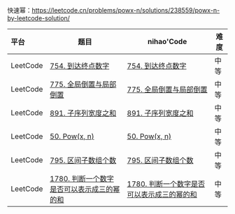 快速幂：https://leetcode.cn/problems/powx-n/solutions/238559/powx-n-by-leetcode-solution/

| 平台     | 题目                                                         | nihao'Code                                                   | 难度 |
| :------- | ------------------------------------------------------------ | ------------------------------------------------------------ | ---- |
| LeetCode | [754. 到达终点数字](https://leetcode.cn/problems/reach-a-number/description/) | [754. 到达终点数字](https://github.com/xuhaodong1/nihao_algorithm_notes/blob/0c8805e763633651d1de102d9c9c36b6540fca7f/LeetCode/MathAnalysis.swift#L13-L23) | 中等 |
| LeetCode | [775. 全局倒置与局部倒置](https://leetcode.cn/problems/global-and-local-inversions/description/) | [775. 全局倒置与局部倒置](https://github.com/xuhaodong1/nihao_algorithm_notes/blob/2ed9e6c988603e0eee03c5fa7385e044bdec4f0a/LeetCode/MathAnalysis.swift#L25-L28) | 中等 |
| LeetCode | [891. 子序列宽度之和](https://leetcode.cn/problems/sum-of-subsequence-widths/description/) | [891. 子序列宽度之和](https://github.com/xuhaodong1/nihao_algorithm_notes/blob/1841e7b0e1c6525d8840611a8983f06610649d08/LeetCode/MathAnalysis.swift#L30-L46) | 中等 |
| LeetCode | [50. Pow(x, n)](https://leetcode.cn/problems/powx-n/description/) | [50. Pow(x, n)]()                                            | 中等 |
| LeetCode | [795. 区间子数组个数](https://leetcode.cn/problems/number-of-subarrays-with-bounded-maximum/description/) | [795. 区间子数组个数](https://github.com/xuhaodong1/nihao_algorithm_notes/blob/3627e69265f65f4bbb643cc9e08a4424b6d2f293/LeetCode/MathAnalysis.swift#L62-L73) | 中等 |
| LeetCode | [1780. 判断一个数字是否可以表示成三的幂的和](https://leetcode.cn/problems/check-if-number-is-a-sum-of-powers-of-three/description/) | [1780. 判断一个数字是否可以表示成三的幂的和](https://github.com/xuhaodong1/nihao_algorithm_notes/blob/8d22faf1973306fe13216b272fac28790b1d9f63/LeetCode/MathAnalysis.swift#L75-L92) | 中等 |


